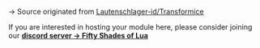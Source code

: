 → Source originated from [Lautenschlager-id/Transformice](https://github.com/Lautenschlager-id/Transformice/blob/master/Modules/Bolodefchoco%20(semi-official).lua)

If you are interested in hosting your module here, please consider joining our **[discord server → Fifty Shades of Lua](https://discord.gg/quch83R)**
